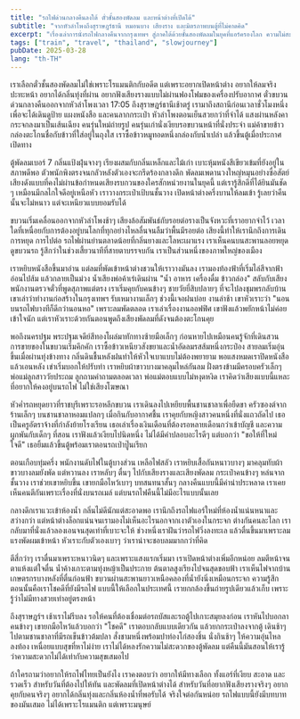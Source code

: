 ```yaml
---
title: "รถไฟด่วนกลางคืนลงใต้ ตั๋วชั้นสองพัดลม และหน้าต่างที่เปิดได้"
subtitle: "จากหัวลำโพงถึงสุราษฎร์ธานี หมอนบาง เสียงราง และมิตรภาพบนตู้ที่ไม่คาดคิด"
excerpt: "เรื่องเล่าการนั่งรถไฟกลางคืนจากกรุงเทพฯ สู่ภาคใต้ด้วยชั้นสองพัดลมในยุคที่แอร์ครองโลก ความไม่สะดวกเล็กๆ แลกกับอากาศจริง กลิ่นจริง และบทสนทนาจริง"
tags: ["train", "travel", "thailand", "slowjourney"]
pubDate: 2025-03-28
lang: "th-TH"
---
```


เราเลือกตั๋วชั้นสองพัดลมไม่ใช่เพราะโรแมนติกกับอดีต แต่เพราะอยากเปิดหน้าต่าง อยากให้ลมจริงปะทะหน้า อยากได้กลิ่นทุ่งที่ผ่าน อยากฟังเสียงรางแบบไม่ผ่านฟองโฟมของเครื่องปรับอากาศ ตั๋วขบวนด่วนกลางคืนออกจากหัวลำโพงเวลา 17:05 ถึงสุราษฎร์ธานีเช้าตรู่ เรามาถึงสถานีก่อนเวลาชั่วโมงหนึ่งเพื่อจะได้เดินดูป้าย แผงหนังสือ และคนลากกระเป๋า หัวลำโพงตอนเย็นสวยกว่าที่จำได้ แสงผ่านหลังคากระจกลงมาเป็นเส้นเฉียง คนรุ่นใหม่ถ่ายรูป คนรุ่นเก่านั่งเงียบรอขบวนหน้าที่นั่งประจำ แม่ค้าขายข้าวกล่องตะโกนชื่อกับข้าวที่ใส่อยู่ในถุงใส เราซื้อข้าวหมูทอดหนึ่งกล่องกับน้ำเปล่า แล้วขึ้นตู้เมื่อประกาศเปิดทาง

ตู้พัดลมเบอร์ 7 กลิ่นแป้งฝุ่นจางๆ เรียงผสมกับกลิ่นเหล็กและไม้เก่า เบาะหุ้มหนังสีเขียวเข้มที่ยังอยู่ในสภาพดีพอ ตัวพนักพิงตรงจนกลัวหลังตัวเองจะกรีดร้องกลางดึก พัดลมเพดานวงใหญ่หมุนอย่างซื่อสัตย์ เสียงดังแบบที่คงไม่ผ่านข้อกำหนดเสียงรบกวนของใครสักหน่วยงานในยุคนี้ แต่เรารู้สึกดีที่ได้ยินมันชัด ๆ เหมือนมีกลไกใจดีอยู่เหนือหัว เราวางกระเป๋าเป้บนชั้นวาง เปิดหน้าต่างครึ่งบานให้ลมเข้า รู้เลยว่าคืนนั้นจะไม่หนาว แต่จะเหนียวแบบยอมรับได้

ขบวนเริ่มเคลื่อนออกจากหัวลำโพงช้าๆ เสียงล้อสัมพันธ์กับรอยต่อรางเป็นจังหวะที่เราอยากจำไว้ เวลาใดที่เหนื่อยกับการต้องอยู่บนโลกที่ทุกอย่างไหลลื่นจนลืมว่าพื้นมีรอยต่อ เสียงนี้ทำให้เรานึกถึงการเดิน การหยุด การไปต่อ รถไฟผ่านย่านตลาดน้อยที่กลิ่นยางและโลหะเผาแรง เราเห็นคนบนสะพานลอยหยุดดูขบวนรถ รู้สึกว่าในช่วงเสี้ยวนาทีที่สายตาบรรจบกัน เราเป็นส่วนหนึ่งของภาพใหญ่ของเมือง

เราหยิบหนังสือขึ้นมาอ่าน แต่ลมที่พัดเข้าหน้าต่างชวนให้เราวางมันลง เรามองท้องฟ้าที่เริ่มไล่สีจากฟ้าอ่อนไปส้ม แล้วกลายเป็นม่วง น้ำเสียงพ่อค้าเร่เดินผ่าน "น้ำ อาหาร เครื่องดื่ม ข้าวกล่อง" สลับกับเสียงพนักงานตรวจตั๋วที่พูดสุภาพแต่ตรง เราเริ่มคุยกับคนข้างๆ ชายวัยยี่สิบปลายๆ ที่จะไปลงชุมพรกลับบ้าน เขาเล่าว่าทำงานก่อสร้างในกรุงเทพฯ รับเหมางานเล็กๆ ช่วงนี้เจอฝนบ่อย งานล่าช้า เขาหัวเราะว่า "นอนบนรถไฟบางทีก็ดีกว่านอนหอ" เพราะลมพัดตลอด เราเล่าเรื่องงานออฟฟิศ เขาฟังแล้วพยักหน้าไม่ค่อยเข้าใจนัก แต่เราหัวเราะด้วยกันตอนพูดถึงเสียงพัดลมที่ดังจนต้องตะโกนคุย

พอถึงนครปฐม พระปฐมเจดีย์สีทองโผล่มาทักทางซ้ายมือเล็กๆ ก่อนหายไปเหมือนคนรู้จักที่เดินสวน การขายของในขบวนเริ่มคึกคัก เราซื้อข้าวเหนียวสังขยาและน้ำอัดลมรสส้มหนึ่งกระป๋อง สายลมเริ่มอุ่นขึ้นเมื่อผ่านทุ่งข้างทาง กลิ่นดินชื้นหลังฝนทำให้หัวใจเบาแบบไม่ต้องพยายาม พอแสงหมดเราปิดหนังสือแล้วเอนหลัง เข่าเริ่มบอกให้ปรับท่า เราหยิบผ้าขาวบางมาคลุมไหล่กันลม ฝั่งตรงข้ามมีครอบครัวเล็กๆ พ่อแม่ลูกสาววัยประถม ลูกถามคำถามตลอดเวลา พ่อแม่ตอบแบบไม่หงุดหงิด เราคิดว่าเสียงแบบนี้แหละที่อยากให้คงอยู่บนรถไฟ ไม่ใช่เสียงโฆษณา

หัวค่ำรถหยุดยาวที่ราชบุรีเพราะรอหลีกขบวน เราเดินลงไปเหยียบพื้นชานชาลาเพื่อยืดขา ครัวซองต์จากร้านเล็กๆ บนชานชาลาหอมแปลกๆ เมื่อกินกับอากาศชื้น เราคุยกับหญิงสาวคนหนึ่งที่นั่งแถวถัดไป เธอเป็นครูอัตราจ้างที่กำลังย้ายโรงเรียน เธอเล่าเรื่องเงินเดือนที่ต้องรอหลายเดือนกว่าเข้าบัญชี และความผูกพันกับเด็กๆ ที่สอน เราฟังแล้วเงียบไปนิดหนึ่ง ไม่ได้มีคำปลอบอะไรดีๆ แต่บอกว่า "ขอให้ที่ใหม่ใจดี" เธอยิ้มแล้วขึ้นตู้พร้อมเราตอนรถเป่าปู๊นเรียก

ตอนเกือบทุ่มครึ่ง พนักงานดับไฟในตู้บางส่วน เหลือไฟสลัว เราหยิบเสื้อกันหนาวบางๆ มาคลุมทับผ้าขาวบางลมยังพัด แต่หวานลง เราหลับๆ ตื่นๆ ไปกับเสียงรางและเสียงพัดลม กระเป๋าคนข้างๆ หล่นจากชั้นวาง เราช่วยเขาหยิบขึ้น เขายกมือไหว้เบาๆ บทสนทนาสั้นๆ กลางคืนแบบนี้มีค่าน่าประหลาด เราเคยเห็นคนตีกันเพราะเรื่องที่นั่งบนรถเมล์ แต่บนรถไฟคืนนี้ไม่มีอะไรแบบนั้นเลย

กลางดึกเราแวะเข้าห้องน้ำ กลิ่นไม่ดีนักแต่สะอาดพอ เรานึกถึงรถไฟแอร์ใหม่ที่ห้องน้ำแน่นหนาและสว่างกว่า แต่หน้าต่างล็อกแน่นจนเรามองไม่เห็นอะไรนอกจากเงาตัวเองในกระจก ต่างกันคนละโลก เรากลับมาที่นั่งแล้วลองเอนจนสุดเท่าที่เบาะจะให้ ช่วงหนึ่งเราฝันว่ารถไฟวิ่งลงทะเล แล้วตื่นขึ้นมาเพราะลมแรงพัดผมเข้าหน้า หัวเราะกับตัวเองเบาๆ ว่าเราน่าจะชอบลมมากกว่าที่คิด

ตีสี่กว่าๆ เราตื่นมาเพราะหนาวนิดๆ และเพราะแสงแรกเริ่มมา เราเปิดหน้าต่างเพิ่มอีกหน่อย ลมตีหน้าจนตาแห้งแต่ใจตื่น น้ำค้างเกาะตามทุ่งหญ้าเป็นประกาย ต้นตาลสูงเรียงไปจนสุดขอบฟ้า เราเห็นไฟจากบ้านเกษตรกรบางหลังที่ตื่นก่อนฟ้า ขบวนผ่านสะพานยาวเหนือคลองที่น้ำยังนิ่งเหมือนกระจก ความรู้สึกตอนนั้นคือเราโชคดีที่ยังมีรถไฟ แบบนี้ให้เลือกในประเทศนี้ เรายกกล้องขึ้นถ่ายรูปเดียวแล้วเก็บ เพราะรู้ว่าไม่มีทางสวยเท่าอยู่ตรงหน้า

ถึงสุราษฎร์ฯ เช้าเราไม่รีบลง รอให้คนที่ต้องเชื่อมต่อรถบัสและรถตู้ไปเกาะสมุยลงก่อน เราหันไปบอกลาคนข้างๆ เขายกมือไหว้แล้วบอกว่า "โชคดี" เราตอบกลับแบบเดียวกัน แล้วยกกระเป๋าลงจากตู้ เดินช้าๆ ไปตามชานชาลาที่มีรถเข็นข้าวต้มปลา สั่งชามหนึ่งพร้อมปาท่องโก๋สองชิ้น นั่งกินช้าๆ ให้ความอุ่นไหลลงท้อง เหนื่อยแบบสุขที่หาไม่ง่าย เราไม่ได้หลงรักความไม่สะดวกของตู้พัดลม แต่คืนนี้มันสอนให้เรารู้ว่าความสะดวกไม่ได้เท่ากับความสุขเสมอไป

ถ้าใครถามว่าอยากให้รถไฟไทยเป็นยังไง เราคงตอบว่า อยากให้มีทางเลือก ทั้งแอร์ที่เงียบ สะอาด และรวดเร็ว สำหรับวันที่ต้องไปให้ทัน และพัดลมที่เปิดหน้าต่างได้ สำหรับวันที่อยากฟังเสียงรางจริงๆ อยากคุยกับคนจริงๆ อยากได้กลิ่นทุ่งและกลิ่นห้องน้ำที่พอรับได้ จริงใจต่อกันหน่อย รถไฟแบบนี้ยังมีบทบาทของมันเสมอ ไม่ได้เพราะโรแมนติก แต่เพราะมนุษย์



